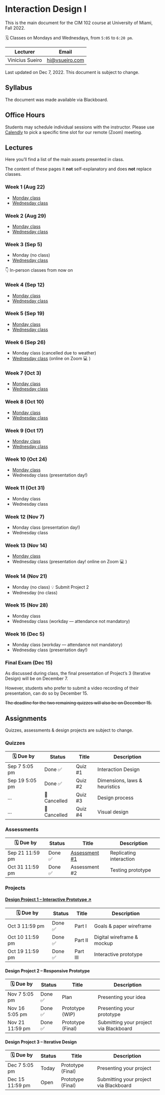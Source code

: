 # Interaction Design I

This is the main document for the CIM 102 course at University of Miami, Fall 2022.

🗓 Classes on Mondays and Wednesdays, from `5:05` to `6:20 pm`.

Lecturer | Email
---|---
Vinicius Sueiro | hi@vsueiro.com

Last updated on Dec 7, 2022. This document is subject to change.

## Syllabus
The document was made available via Blackboard.

## Office Hours
Students may schedule individual sessions with the instructor. Please use [Calendly](https://calendly.com/vsueiro/office-hours) to pick a specific time slot for our remote (Zoom) meeting.

## Lectures
Here you’ll find a list of the main assets presented in class.

The content of these pages it **not** self-explanatory and does **not** replace classes.

### Week 1 (Aug 22)
- [Monday class](Lectures/week1-A)
- [Wednesday class](Lectures/week1-B)

### Week 2 (Aug 29)
- [Monday class](Lectures/week2-A)
- [Wednesday class](Lectures/week2-B)

### Week 3 (Sep 5)
- Monday (no class)
- [Wednesday class](Lectures/week3-B)

👇 In-person classes from now on

### Week 4 (Sep 12)
- [Monday class](Lectures/week4-A)
- [Wednesday class](Lectures/week4-B)

### Week 5 (Sep 19)
- [Monday class](Lectures/week5-A)
- [Wednesday class](Lectures/week5-B)

### Week 6 (Sep 26)
- Monday class (cancelled due to weather)
- [Wednesday class](Lectures/week6-B) (online on Zoom 💻 )

### Week 7 (Oct 3)
- [Monday class](Lectures/week7-A)
- [Wednesday class](Lectures/week7-B)

### Week 8 (Oct 10)
- [Monday class](Lectures/week8-A)
- [Wednesday class](Lectures/week8-B)

### Week 9 (Oct 17)
- [Monday class](Lectures/week9-A)
- [Wednesday class](Lectures/week9-B)

### Week 10 (Oct 24)
- [Monday class](Lectures/week10-A)
- Wednesday class (presentation day!)

### Week 11 (Oct 31)
- Monday class 
- Wednesday class

### Week 12 (Nov 7)
- Monday class (presentation day!)
- Wednesday class

### Week 13 (Nov 14)
- [Monday class](Lectures/week13-A)
- Wednesday class (presentation day! online on Zoom 💻 )

### Week 14 (Nov 21)
- Monday (no class) 💡 Submit Project 2
- Wednesday (no class)

### Week 15 (Nov 28)
- Monday class
- Wednesday class (workday — attendance not mandatory)

### Week 16 (Dec 5)
- Monday class (workday — attendance not mandatory)
- Wednesday class (presentation day!)

### Final Exam (Dec 15)

As discussed during class, the final presentation of Project’s 3 (Iterative Design) will be on December 7.

However, students who prefer to submit a video recording of their presentation, can do so by December 15.

~~The deadline for the two remaining quizzes will also be on December 15.~~

## Assignments

Quizzes, assessments & design projects are subject to change.

### Quizzes

🗓 Due by|Status|Title|Description
---|---|---|---
Sep 7 5:05 pm|Done ✅|Quiz #1|Interaction Design
Sep 19 5:05 pm|Done ✅|Quiz #2|Dimensions, laws & heuristics
…|🚫 Cancelled|Quiz #3|Design process
…|🚫 Cancelled|Quiz #4|Visual design

### Assessments

🗓 Due by|Status|Title|Description
---|---|---|---
Sep 21 11:59 pm|Done ✅|[Assessment #1](Assignments/assessment-1.pdf)|Replicating interaction
Oct 31 11:59 pm|Done ✅|Assessment #2|Testing prototype

### Projects

#### [Design Project 1 – Interactive Prototype ↗](Assignments/design-project-1.pdf)

🗓 Due by|Status|Title|Description
---|---|---|---
Oct 3 11:59 pm|Done ✅|Part I|Goals & paper wireframe
Oct 10 11:59 pm|Done ✅|Part II|Digital wireframe & mockup
Oct 19 11:59 pm|Done ✅|Part III|Interactive prototype

#### Design Project 2 – Responsive Prototype

🗓 Due by|Status|Title|Description
---|---|---|---
Nov 7 5:05 pm|Done ✅|Plan|Presenting your idea
Nov 16 5:05 pm|Done ✅|Prototype (WIP)|Presenting your prototype
Nov 21 11:59 pm|Done ✅|Prototype (Final)|Submitting your project via Blackboard

#### Design Project 3 – Iterative Design

🗓 Due by|Status|Title|Description
---|---|---|---
Dec 7 5:05 pm|Today|Prototype (Final)|Presenting your project
Dec 15 11:59 pm|Open|Prototype (Final)|Submitting your project via Blackboard
